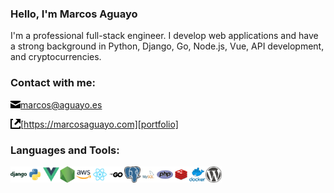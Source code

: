 ### Hello, I'm Marcos Aguayo
I'm a professional full-stack engineer. I develop web applications and have a strong background in Python, Django, Go, Node.js, Vue, API development, and cryptocurrencies.

### Contact with me:

<img align="left" alt="Email: " width="16px" src="https://raw.githubusercontent.com/iconic/open-iconic/1d1e8885c5031874b32f4e480e371ce2b1c24144/svg/envelope-closed.svg" /> marcos@aguayo.es

<img align="left" alt="Portfolio: " width="16px" src="https://raw.githubusercontent.com/iconic/open-iconic/1d1e8885c5031874b32f4e480e371ce2b1c24144/svg/external-link.svg" /> [https://marcosaguayo.com][portfolio]


### Languages and Tools:

[<img align="left" alt="Django" width="26px" title="Django" src="https://raw.githubusercontent.com/github/explore/master/topics/django/django.png" />][portfolio]
[<img align="left" alt="Python" width="26px" title="Python" src="https://raw.githubusercontent.com/github/explore/master/topics/python/python.png" />][portfolio]
[<img align="left" alt="Vue" width="26px" title="Vue" src="https://raw.githubusercontent.com/github/explore/master/topics/vue/vue.png" />][portfolio]
[<img align="left" alt="NodeJS" width="26px" title="NodeJS" src="https://raw.githubusercontent.com/github/explore/master/topics/nodejs/nodejs.png" />][portfolio]
[<img align="left" alt="AWS" width="26px" title="AWS" src="https://raw.githubusercontent.com/github/explore/master/topics/aws/aws.png" />][portfolio]
[<img align="left" alt="React & React Native" title="React & React Native" width="26px" src="https://raw.githubusercontent.com/github/explore/master/topics/react-native/react-native.png" />][portfolio]
[<img align="left" alt="Go" title="Go" width="26px" src="https://raw.githubusercontent.com/github/explore/master/topics/go/go.png" />][portfolio]
[<img align="left" alt="Postgresql" title="Postgresql" width="26px" src="https://raw.githubusercontent.com/github/explore/master/topics/postgresql/postgresql.png" />][portfolio]
[<img align="left" alt="MySQL" title="MySQL" width="26px" src="https://raw.githubusercontent.com/github/explore/master/topics/mysql/mysql.png" />][portfolio]
[<img align="left" alt="PHP" title="PHP" width="26px" src="https://raw.githubusercontent.com/github/explore/master/topics/php/php.png" />][portfolio]
[<img align="left" alt="Redis" title="Redis" width="26px" src="https://raw.githubusercontent.com/github/explore/master/topics/redis/redis.png" />][portfolio]
[<img align="left" alt="Docker" title="Docker" width="26px" src="https://raw.githubusercontent.com/github/explore/master/topics/docker/docker.png" />][portfolio]
[<img align="left" alt="Wordpress" title="Wordpress" width="26px" src="https://raw.githubusercontent.com/github/explore/master/topics/wordpress/wordpress.png" />][portfolio]

[portfolio]: https://marcosaguayo.com
